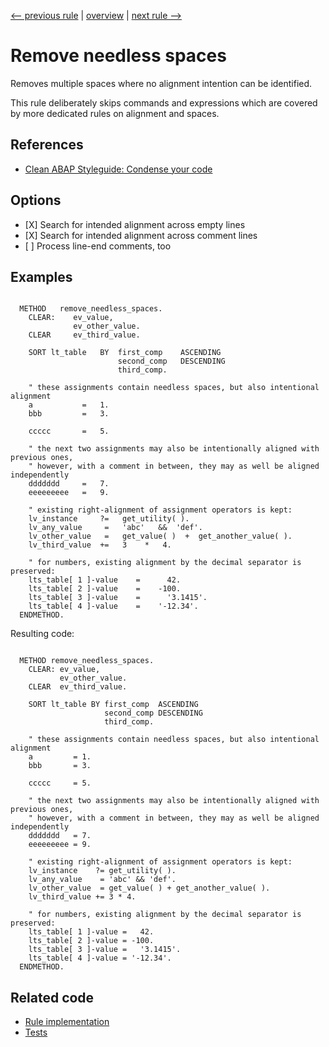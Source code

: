 [<-- previous rule](SpaceAroundCommentSignRule.md) | [overview](../rules.md) | [next rule -->](ChainRule.md)

# Remove needless spaces

Removes multiple spaces where no alignment intention can be identified.

This rule deliberately skips commands and expressions which are covered by more dedicated rules on alignment and spaces.

## References

* [Clean ABAP Styleguide: Condense your code](https://github.com/SAP/styleguides/blob/main/clean-abap/CleanABAP.md#condense-your-code)

## Options

* \[X\] Search for intended alignment across empty lines
* \[X\] Search for intended alignment across comment lines
* \[ \] Process line-end comments, too

## Examples


```ABAP

  METHOD   remove_needless_spaces.
    CLEAR:    ev_value,
              ev_other_value.
    CLEAR     ev_third_value.

    SORT lt_table   BY  first_comp    ASCENDING
                        second_comp   DESCENDING
                        third_comp.

    " these assignments contain needless spaces, but also intentional alignment
    a           =   1.
    bbb         =   3.

    ccccc       =   5.

    " the next two assignments may also be intentionally aligned with previous ones,
    " however, with a comment in between, they may as well be aligned independently
    ddddddd     =   7.
    eeeeeeeee   =   9.

    " existing right-alignment of assignment operators is kept:
    lv_instance     ?=   get_utility( ).
    lv_any_value     =   'abc'   &&  'def'.
    lv_other_value   =   get_value( )  +  get_another_value( ).
    lv_third_value  +=   3    *   4.

    " for numbers, existing alignment by the decimal separator is preserved:
    lts_table[ 1 ]-value    =      42.
    lts_table[ 2 ]-value    =    -100.
    lts_table[ 3 ]-value    =      '3.1415'.
    lts_table[ 4 ]-value    =    '-12.34'.
  ENDMETHOD.
```

Resulting code:

```ABAP

  METHOD remove_needless_spaces.
    CLEAR: ev_value,
           ev_other_value.
    CLEAR  ev_third_value.

    SORT lt_table BY first_comp  ASCENDING
                     second_comp DESCENDING
                     third_comp.

    " these assignments contain needless spaces, but also intentional alignment
    a         = 1.
    bbb       = 3.

    ccccc     = 5.

    " the next two assignments may also be intentionally aligned with previous ones,
    " however, with a comment in between, they may as well be aligned independently
    ddddddd   = 7.
    eeeeeeeee = 9.

    " existing right-alignment of assignment operators is kept:
    lv_instance    ?= get_utility( ).
    lv_any_value    = 'abc' && 'def'.
    lv_other_value  = get_value( ) + get_another_value( ).
    lv_third_value += 3 * 4.

    " for numbers, existing alignment by the decimal separator is preserved:
    lts_table[ 1 ]-value =   42.
    lts_table[ 2 ]-value = -100.
    lts_table[ 3 ]-value =   '3.1415'.
    lts_table[ 4 ]-value = '-12.34'.
  ENDMETHOD.
```

## Related code

* [Rule implementation](../../com.sap.adt.abapcleaner/src/com/sap/adt/abapcleaner/rules/spaces/NeedlessSpacesRule.java)
* [Tests](../../test/com.sap.adt.abapcleaner.test/src/com/sap/adt/abapcleaner/rules/spaces/NeedlessSpacesTest.java)

